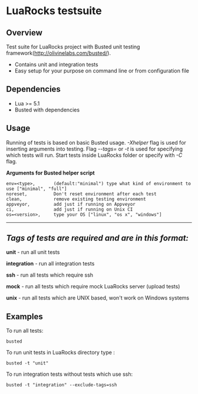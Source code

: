 
# LuaRocks testsuite

## Overview

Test suite for LuaRocks project with Busted unit testing framework(http://olivinelabs.com/busted/).

* Contains unit and integration tests
* Easy setup for your purpose on command line or from configuration file

## Dependencies

* Lua >= 5.1
* Busted with dependencies

## Usage

Running of tests is based on basic Busted usage. *-Xhelper* flag is used
for inserting arguments into testing. Flag *--tags=* or *-t* is used
for specifying which tests will run. Start tests inside
LuaRocks folder or specify with *-C* flag.

**Arguments for Busted helper script**

```
env=<type>,       (default:"minimal") type what kind of environment to use ["minimal", "full"]
noreset,          Don't reset environment after each test
clean,            remove existing testing environment
appveyor,         add just if running on Appveyor
ci,               add just if running on Unix CI
os=<version>,     type your OS ["linux", "os x", "windows"]
```
---------------------------------------------------------------------------------------------
## _**Tags** of tests are required and are in this format:_

**unit** - run all unit tests

**integration** - run all integration tests

**ssh** - run all tests which require ssh

**mock** - run all tests which require mock LuaRocks server (upload tests)

**unix** - run all tests which are UNIX based, won't work on Windows systems

## Examples

To run all tests:

`busted`

To run unit tests in LuaRocks directory type :

`busted -t "unit"`

To run integration tests without tests which use ssh:

`busted -t "integration" --exclude-tags=ssh`
